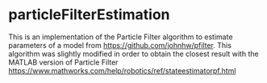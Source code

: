 # particleFilterEstimation

This is an implementation of the Particle Filter algorithm to estimate parameters of a model from https://github.com/johnhw/pfilter. This algorithm was slightly modified in order to obtain the closest result with the MATLAB version of Particle Filter https://www.mathworks.com/help/robotics/ref/stateestimatorpf.html
